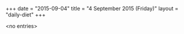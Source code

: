 +++
date = "2015-09-04"
title = "4 September 2015 (Friday)"
layout = "daily-diet"
+++

<p>&lt;no entries&gt;</p>